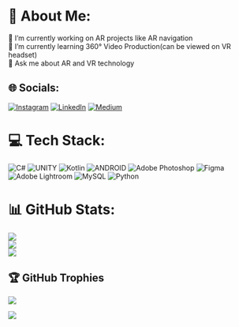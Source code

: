 # 💫 About Me:
🔭 I’m currently working on AR projects like AR navigation<br>🌱 I’m currently learning 360° Video Production(can be viewed on VR headset)<br>💬 Ask me about AR and VR technology


## 🌐 Socials:
[![Instagram](https://img.shields.io/badge/Instagram-%23E4405F.svg?logo=Instagram&logoColor=white)](https://instagram.com/pic.ed_shrey) [![LinkedIn](https://img.shields.io/badge/LinkedIn-%230077B5.svg?logo=linkedin&logoColor=white)](https://linkedin.com/in/shreykhetan1087) [![Medium](https://img.shields.io/badge/Medium-12100E?logo=medium&logoColor=white)](https://medium.com/@shreykhetan) 

# 💻 Tech Stack:
![C#](https://img.shields.io/badge/c%23-%23239120.svg?style=for-the-badge&logo=c-sharp&logoColor=white) ![UNITY](https://img.shields.io/badge/Unity-%2320232a.svg?style=for-the-badge&logo=unity&logoColor=white) ![Kotlin](https://img.shields.io/badge/kotlin-%230095D5.svg?style=for-the-badge&logo=kotlin&logoColor=white) ![ANDROID](https://img.shields.io/badge/android-%2320232a.svg?style=for-the-badge&logo=android&logoColor=%a4c639) ![Adobe Photoshop](https://img.shields.io/badge/adobephotoshop-%2331A8FF.svg?style=for-the-badge&logo=adobephotoshop&logoColor=white) 	![Figma](https://img.shields.io/badge/figma-%23F24E1E.svg?style=for-the-badge&logo=figma&logoColor=white) ![Adobe Lightroom](https://img.shields.io/badge/Adobe%20Lightroom-31A8FF.svg?style=for-the-badge&logo=Adobe%20Lightroom&logoColor=white) ![MySQL](https://img.shields.io/badge/mysql-%2300f.svg?style=for-the-badge&logo=mysql&logoColor=white) ![Python](https://img.shields.io/badge/python-3670A0?style=for-the-badge&logo=python&logoColor=ffdd54)
# 📊 GitHub Stats:
![](https://github-readme-stats.vercel.app/api?username=ANS1087&theme=radical&hide_border=false&include_all_commits=false&count_private=false)<br/>
![](https://github-readme-streak-stats.herokuapp.com/?user=ANS1087&theme=radical&hide_border=false)<br/>
![](https://github-readme-stats.vercel.app/api/top-langs/?username=ANS1087&theme=radical&hide_border=false&include_all_commits=false&count_private=false&layout=compact)

## 🏆 GitHub Trophies
![](https://github-profile-trophy.vercel.app/?username=ANS1087&theme=onedark&no-frame=false&no-bg=true&margin-w=4)

<!-- Proudly created with GPRM ( https://gprm.itsvg.in ) -->


[![](https://visitcount.itsvg.in/api?id=ANS1087&label=Profile%20Views&pretty=false)](https://visitcount.itsvg.in)
